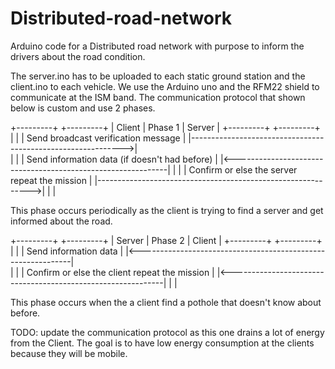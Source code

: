 # Distributed-road-network

Arduino code for a Distributed road network with purpose to inform the drivers about the road condition.

The server.ino has to be uploaded to each static ground station and the client.ino to each vehicle.
We use the Arduino uno and the RFM22 shield to communicate at the ISM band.
The communication protocol that shown below is custom and use 2 phases.  


  +---------+                                                    +---------+
 |   Client  |                    Phase 1                       |   Server  |
	+---------+                                                    +---------+
	     |                                                              |
	     |  Send broadcast verification message                         |
	     |------------------------------------------------------------->|                                                            
	     |                                                              |
	     |                Send information data (if doesn't had before) |
	     |<-------------------------------------------------------------|
	     |                                                              |
	     |  Confirm or else the server repeat the mission               |
	     |------------------------------------------------------------->|
	     |                                                              |

This phase occurs periodically as the client is trying to find a server and get informed about the road.






  +---------+                                                    +---------+
 |  Server   |                      Phase 2                     |   Client  |
  +---------+                                                    +---------+
     	 |                                                              |
     	 |                                    Send information data     |
     	 |<-------------------------------------------------------------|                                                            
     	 |                                                              |
     	 |  Confirm or else the client repeat the mission               |
     	 |<-------------------------------------------------------------|
     	 |                                                              |

This phase occurs when the a client find a pothole that doesn't know about before.

TODO: update the communication protocol as this one drains a lot of energy from the Client. The goal is to have low energy consumption at the clients because they will be mobile.  
